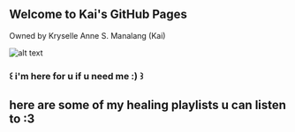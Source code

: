 ## Welcome to Kai's GitHub Pages

Owned by Kryselle Anne S. Manalang (Kai)

![alt text](https://i.pinimg.com/564x/f5/46/23/f54623e3552fefe2b56b0227f56e217f.jpg)

### **꒰ i'm here for u if u need me :) ꒱**

## here are some of my healing playlists u can listen to :3





